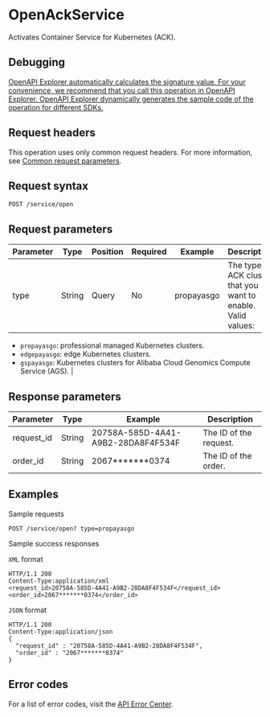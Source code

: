 # OpenAckService

Activates Container Service for Kubernetes \(ACK\).

## Debugging

[OpenAPI Explorer automatically calculates the signature value. For your convenience, we recommend that you call this operation in OpenAPI Explorer. OpenAPI Explorer dynamically generates the sample code of the operation for different SDKs.](https://api.aliyun.com/#product=CS&api=OpenAckService&type=ROA&version=2015-12-15)

## Request headers

This operation uses only common request headers. For more information, see [Common request parameters](~~167755~~).

## Request syntax

```
POST /service/open 
```

## Request parameters

|Parameter|Type|Position|Required|Example|Description|
|---------|----|--------|--------|-------|-----------|
|type|String|Query|No|propayasgo|The type of ACK cluster that you want to enable. Valid values:

 -   `propayasgo`: professional managed Kubernetes clusters.
-   `edgepayasgo`: edge Kubernetes clusters.
-   `gspayasgo`: Kubernetes clusters for Alibaba Cloud Genomics Compute Service \(AGS\). |

## Response parameters

|Parameter|Type|Example|Description|
|---------|----|-------|-----------|
|request\_id|String|20758A-585D-4A41-A9B2-28DA8F4F534F|The ID of the request. |
|order\_id|String|2067\*\*\*\*\*\*\*0374|The ID of the order. |

## Examples

Sample requests

```
POST /service/open? type=propayasgo
```

Sample success responses

`XML` format

```
HTTP/1.1 200
Content-Type:application/xml
<request_id>20758A-585D-4A41-A9B2-28DA8F4F534F</request_id>
<order_id>2067*******0374</order_id>
```

`JSON` format

```
HTTP/1.1 200
Content-Type:application/json
{
  "request_id" : "20758A-585D-4A41-A9B2-28DA8F4F534F",
  "order_id" : "2067*******0374"
}
```

## Error codes

For a list of error codes, visit the [API Error Center](https://error-center.alibabacloud.com/status/product/CS).

